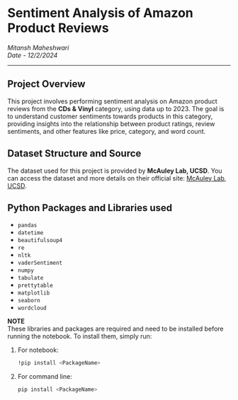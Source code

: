 # **Sentiment Analysis of Amazon Product Reviews**

 _Mitansh Maheshwari_  
_Date - 12/2/2024_

---

## Project Overview
This project involves performing sentiment analysis on Amazon product reviews from the **CDs & Vinyl** category, using data up to 2023. The goal is to understand customer sentiments towards products in this category, providing insights into the relationship between product ratings, review sentiments, and other features like price, category, and word count.

## Dataset Structure and Source

The dataset used for this project is provided by **McAuley Lab, UCSD**. You can access the dataset and more details on their official site: [McAuley Lab, UCSD](https://amazon-reviews-2023.github.io/).

## Python Packages and Libraries used

- `pandas`
- `datetime`
- `beautifulsoup4`
- `re`
- `nltk`
- `vaderSentiment`
- `numpy`
- `tabulate`
- `prettytable`
- `matplotlib`
- `seaborn`
- `wordcloud`

**NOTE**  
These libraries and packages are required and need to be installed before running the notebook. To install them, simply run:
1. For notebook:
    ```bash
    !pip install <PackageName>
    ```
2. For command line:
    ```bash
    pip install <PackageName>
    ```
